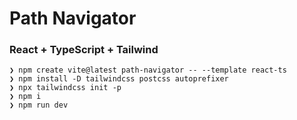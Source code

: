 # Path Navigator

### React + TypeScript + Tailwind
```
❯ npm create vite@latest path-navigator -- --template react-ts
❯ npm install -D tailwindcss postcss autoprefixer
❯ npx tailwindcss init -p
❯ npm i
❯ npm run dev
```
